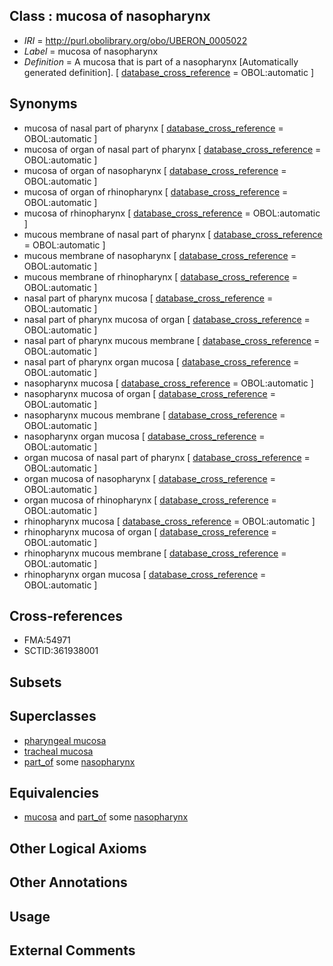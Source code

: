
## Class : mucosa of nasopharynx

 * *IRI* = http://purl.obolibrary.org/obo/UBERON_0005022
 * *Label* = mucosa of nasopharynx
 * *Definition* = A mucosa that is part of a nasopharynx [Automatically generated definition]. [ [database_cross_reference](../../ef/oboInOwl#hasDbXref.md) = OBOL:automatic ]

## Synonyms

 * mucosa of nasal part of pharynx [ [database_cross_reference](../../ef/oboInOwl#hasDbXref.md) = OBOL:automatic ]
 * mucosa of organ of nasal part of pharynx [ [database_cross_reference](../../ef/oboInOwl#hasDbXref.md) = OBOL:automatic ]
 * mucosa of organ of nasopharynx [ [database_cross_reference](../../ef/oboInOwl#hasDbXref.md) = OBOL:automatic ]
 * mucosa of organ of rhinopharynx [ [database_cross_reference](../../ef/oboInOwl#hasDbXref.md) = OBOL:automatic ]
 * mucosa of rhinopharynx [ [database_cross_reference](../../ef/oboInOwl#hasDbXref.md) = OBOL:automatic ]
 * mucous membrane of nasal part of pharynx [ [database_cross_reference](../../ef/oboInOwl#hasDbXref.md) = OBOL:automatic ]
 * mucous membrane of nasopharynx [ [database_cross_reference](../../ef/oboInOwl#hasDbXref.md) = OBOL:automatic ]
 * mucous membrane of rhinopharynx [ [database_cross_reference](../../ef/oboInOwl#hasDbXref.md) = OBOL:automatic ]
 * nasal part of pharynx mucosa [ [database_cross_reference](../../ef/oboInOwl#hasDbXref.md) = OBOL:automatic ]
 * nasal part of pharynx mucosa of organ [ [database_cross_reference](../../ef/oboInOwl#hasDbXref.md) = OBOL:automatic ]
 * nasal part of pharynx mucous membrane [ [database_cross_reference](../../ef/oboInOwl#hasDbXref.md) = OBOL:automatic ]
 * nasal part of pharynx organ mucosa [ [database_cross_reference](../../ef/oboInOwl#hasDbXref.md) = OBOL:automatic ]
 * nasopharynx mucosa [ [database_cross_reference](../../ef/oboInOwl#hasDbXref.md) = OBOL:automatic ]
 * nasopharynx mucosa of organ [ [database_cross_reference](../../ef/oboInOwl#hasDbXref.md) = OBOL:automatic ]
 * nasopharynx mucous membrane [ [database_cross_reference](../../ef/oboInOwl#hasDbXref.md) = OBOL:automatic ]
 * nasopharynx organ mucosa [ [database_cross_reference](../../ef/oboInOwl#hasDbXref.md) = OBOL:automatic ]
 * organ mucosa of nasal part of pharynx [ [database_cross_reference](../../ef/oboInOwl#hasDbXref.md) = OBOL:automatic ]
 * organ mucosa of nasopharynx [ [database_cross_reference](../../ef/oboInOwl#hasDbXref.md) = OBOL:automatic ]
 * organ mucosa of rhinopharynx [ [database_cross_reference](../../ef/oboInOwl#hasDbXref.md) = OBOL:automatic ]
 * rhinopharynx mucosa [ [database_cross_reference](../../ef/oboInOwl#hasDbXref.md) = OBOL:automatic ]
 * rhinopharynx mucosa of organ [ [database_cross_reference](../../ef/oboInOwl#hasDbXref.md) = OBOL:automatic ]
 * rhinopharynx mucous membrane [ [database_cross_reference](../../ef/oboInOwl#hasDbXref.md) = OBOL:automatic ]
 * rhinopharynx organ mucosa [ [database_cross_reference](../../ef/oboInOwl#hasDbXref.md) = OBOL:automatic ]

## Cross-references

 * FMA:54971
 * SCTID:361938001

## Subsets


## Superclasses

 * [pharyngeal mucosa](../../UBERON/55/UBERON_0000355.md)
 * [tracheal mucosa](../../UBERON/79/UBERON_0000379.md)
 * [part_of](../../BFO/50/BFO_0000050.md) some [nasopharynx](../../UBERON/28/UBERON_0001728.md)

## Equivalencies

 * [mucosa](../../UBERON/44/UBERON_0000344.md) and [part_of](../../BFO/50/BFO_0000050.md) some [nasopharynx](../../UBERON/28/UBERON_0001728.md)

## Other Logical Axioms


## Other Annotations


## Usage


## External Comments

